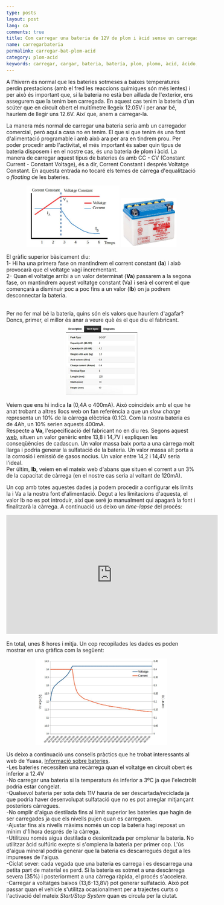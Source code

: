 ```yaml
---
type: posts
layout: post
lang: ca
comments: true
title: Com carregar una bateria de 12V de plom i àcid sense un carregador de bateries
name: carregarbateria
permalink: carregar-bat-plom-acid
category: plom-acid
keywords: carregar, cargar, bateria, batería, plom, plomo, àcid, ácido, cc, cv, corrent constant, voltatge constant, font d'alimentació, fuente de alimentación
---
```


A l'hivern és normal que les bateries sotmeses a baixes temperatures perdin prestacions (amb el fred les reaccions químiques són més lentes) i per això és important que, si la bateria no està ben aillada de l'exterior, ens assegurem que la tenim ben carregada. En aquest cas tenim la bateria d'un scúter que en circuit obert el multímetre llegeix 12.05V i per anar bé, hauríem de llegir uns 12.6V. Així que, anem a carregar-la.<br>

La manera més normal de carregar una bateria seria amb un carregador comercial, però aquí a casa no en tenim. El que si que tenim és una font d'alimentació programable i amb això ara per ara en tindrem prou. Per poder procedir amb l'activitat, el més important és saber quin tipus de bateria disposem i en el nostre cas, és una bateria de plom i àcid. La manera de carregar aquest tipus de bateries és amb CC - CV (Constant Current - Constant Voltage), és a dir, Corrent Constant i després Voltatge Constant. En aquesta entrada no tocaré els temes de càrrega d'equalització o <i>floating</i> de les bateries.

<center>
<img style="display:inline" src="/images/161230-carregar-bat/graph1.jpg" width="49%" alt="Contingut: Diagrama de Corrent Constant - Voltatge Constant. Source: Momex.cat" title="CC-CV Diagram">
<img style="display:inline" src="/images/161230-carregar-bat/yuasa.jpg" width="29%" alt="Contingut: Yuasa YB4L-B. Source: Momex.cat" title="Bateria">
</center>

El gràfic superior bàsicament diu:<br>
1- Hi ha una primera fase on mantindrem el corrent constant (<b>Ia</b>) i això provocarà que el voltatge vagi incrementant.<br>
2- Quan el voltatge arribi a un valor determinat (<b>Va</b>) passarem a la segona fase, on mantindrem aquest voltatge constant (Va) i serà el corrent el que començarà a disminuir poc a poc fins a un valor (<b>Ib</b>) on ja podrem desconnectar la bateria.<br>
<!--more-->
<br>
Per no fer mal bé la bateria, quins són els valors que hauríem d'agafar? Doncs, primer, el millor és anar a veure què és el que diu el fabricant.<br>

<center>
<img style="display:inline" src="/images/161230-carregar-bat/spec1.jpg" width="39%" alt="Contingut: Especificació de Yuasa. Source: Momex.cat" title="Especificació de la bateria">
</center>

Veiem que ens hi indica <b>Ia</b> (0,4A o 400mA). Això coincideix amb el que he anat trobant a altres llocs web on fan referència a que un <i>slow charge</i> representa un 10% de la càrrega elèctrica (0.1C). Com la nostra bateria es de 4Ah, un 10% serien aquests 400mA.<br>
Respecte a <b>Va</b>, l'especificació del fabricant no en diu res. Segons aquest <a href="http://batteryuniversity.com/learn/article/charging_the_lead_acid_battery" target="_blank">web</a>, situen un valor genèric entre 13,8 i 14,7V i expliquen les conseqüències de cadascun. Un valor massa baix porta a una càrrega molt llarga i podria generar la sulfatació de la bateria. Un valor massa alt porta a la corrosió i emissió de gasos nocius.  Un valor entre 14,2 i 14,4V seria l'ideal.<br>
Per últim, <b>Ib</b>, veiem en el mateix web d'abans que situen el corrent a un 3% de la capacitat de càrrega (en el nostre cas seria al voltant de 120mA).<br>

Un cop amb totes aquestes dades ja podem procedir a configurar els límits Ia i Va a la nostra font d'alimentació. Degut a les limitacions d'aquesta, el valor Ib no es pot introduir, així que seré jo manualment qui apagarà la font i finalitzarà la càrrega. A continuació us deixo un <i>time-lapse</i> del procés:<br>

<center>
<iframe width="560" height="315" src="https://www.youtube.com/embed/-KbkFs0-TaY" frameborder="0" allowfullscreen></iframe>
</center>

En total, unes 8 hores i mitja. Un cop recopilades les dades es poden mostrar en una gràfica com la següent:
<center>
<img style="display:inline" src="/images/161230-carregar-bat/realgraph.jpg" width="69%" alt="Contingut: Voltatge / Intensitat vs temps. Source: Momex.cat" title="Gràfica real de la càrrega">
</center>

Us deixo a continuació uns consells pràctics que he trobat interessants al web de Yuasa, <a href="http://www.yuasa.co.uk/info/technical/need-know-batteries/" target="_blank">Informació sobre bateries</a>.<br>
-Les bateries necessiten una recàrrega quan el voltatge en circuit obert és inferior a 12.4V<br>
-No carregar una bateria si la temperatura és inferior a 3ºC ja que l'electròlit podria estar congelat.<br>
-Qualsevol bateria per sota dels 11V hauria de ser descartada/reciclada ja que podria haver desenvolupat sulfatació que no es pot arreglar mitjançant posteriors càrregues.<br>
-No omplir d'aigua destilada fins al límit superior les bateries que hagin de ser carregades ja que els nivells pujen quan es carreguen.<br>
-Ajustar fins als nivells màxims només un cop la bateria hagi reposat un mínim d'1 hora després de la càrrega.<br>
-Utilitzeu només aigua destilada o desionitzada per omplenar la bateria. No utilitzar àcid sulfúric exepte si s'omplena la bateria per primer cop. L'ús d'aigua mineral podria generar que la bateria es descarregués degut a les impureses de l'aigua.<br>
-Ciclat sever: cada vegada que una bateria es carrega i es descarrega una petita part de material es perd. Si la bateria es sotmet a una descàrrega severa (35%) i posteriorment a una càrrega ràpida, el procés s'accelera.<br>
-Carregar a voltatges baixos (13,6-13,8V) pot generar sulfatació. Això pot passar quan el vehicle s'utilitza ocasionalment per a trajectes curts o l'activació del mateix <i>Start/Stop System</i> quan es circula per la ciutat.





